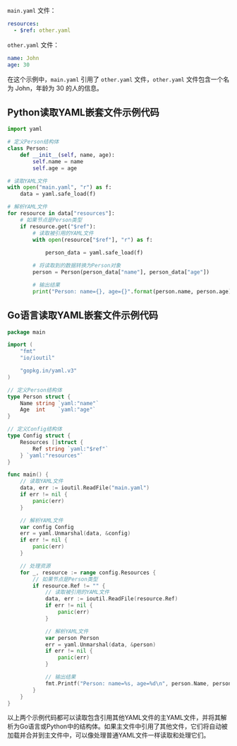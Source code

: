 `main.yaml` 文件：

```yaml
resources:
  - $ref: other.yaml
```

`other.yaml` 文件：

```yaml
name: John
age: 30
```

在这个示例中，`main.yaml` 引用了 `other.yaml` 文件，`other.yaml` 文件包含一个名为 John，年龄为 30 的人的信息。

## Python读取YAML嵌套文件示例代码

```python
import yaml

# 定义Person结构体
class Person:
    def __init__(self, name, age):
        self.name = name
        self.age = age

# 读取YAML文件
with open("main.yaml", "r") as f:
    data = yaml.safe_load(f)

# 解析YAML文件
for resource in data["resources"]:
    # 如果节点是Person类型
    if resource.get("$ref"):
        # 读取被引用的YAML文件
        with open(resource["$ref"], "r") as f:
          
            person_data = yaml.safe_load(f)

        # 将读取到的数据转换为Person对象
        person = Person(person_data["name"], person_data["age"])

        # 输出结果
        print("Person: name={}, age={}".format(person.name, person.age))
```

## Go语言读取YAML嵌套文件示例代码

```go
package main

import (
	"fmt"
	"io/ioutil"

	"gopkg.in/yaml.v3"
)

// 定义Person结构体
type Person struct {
	Name string `yaml:"name"`
	Age  int    `yaml:"age"`
}

// 定义Config结构体
type Config struct {
	Resources []struct {
		Ref string `yaml:"$ref"`
	} `yaml:"resources"`
}

func main() {
	// 读取YAML文件
	data, err := ioutil.ReadFile("main.yaml")
	if err != nil {
		panic(err)
	}

	// 解析YAML文件
	var config Config
	err = yaml.Unmarshal(data, &config)
	if err != nil {
		panic(err)
	}

	// 处理资源
	for _, resource := range config.Resources {
		// 如果节点是Person类型
		if resource.Ref != "" {
			// 读取被引用的YAML文件
			data, err := ioutil.ReadFile(resource.Ref)
			if err != nil {
				panic(err)
			}

			// 解析YAML文件
			var person Person
			err = yaml.Unmarshal(data, &person)
			if err != nil {
				panic(err)
			}

			// 输出结果
			fmt.Printf("Person: name=%s, age=%d\n", person.Name, person.Age)
		}
	}
}
```

以上两个示例代码都可以读取包含引用其他YAML文件的主YAML文件，并将其解析为Go语言或Python中的结构体。如果主文件中引用了其他文件，它们将自动被加载并合并到主文件中，可以像处理普通YAML文件一样读取和处理它们。